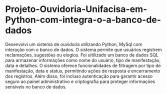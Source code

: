 # Projeto-Ouvidoria-Unifacisa-em-Python-com-integra-o-a-banco-de-dados

Desenvolvi um sistema de ouvidoria utilizando Python, MySql com interação com o banco de dados. 
O sistema permite que usuários registrem reclamações, sugestões ou elogios. Foi ultilizado um banco de dados SQL para 
armazenar informações como nome do usuário, tipo de manifestação, data e detalhes. O sistema oferece funcionalidades de filtragem 
por tipo de manifestação, data e status, permitindo ações de resposta e encerramento dos registros. Além disso, 
foi incluso autenticação para garantir acesso seguro ao painel administrativo e criptografia para proteger informações 
sensíveis no banco de dados.
